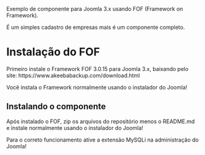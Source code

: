 <p>Exemplo de componente para Joomla 3.x usando FOF (Framework on Framework).</p>
<p>É um simples cadastro de empresas mais é um componente completo.</p>
<h1>Instalação do FOF</h1>
<p>Primeiro instale o Framework FOF 3.0.15 para Joomla 3.x, baixando pelo site: https://www.akeebabackup.com/download.html</p>
<p>Você instala o Framework normalmente usando o instalador do Joomla!</p>
<h2>Instalando o componente</h2>
<p>Após instalado o FOF, zip os arquivos do repositório menos o README.md e instale normalmente usando o instalador do Joomla!</p>
<p>Para o correto funcionamento ative a extensão MySQLi na administração do Joomla!</p>